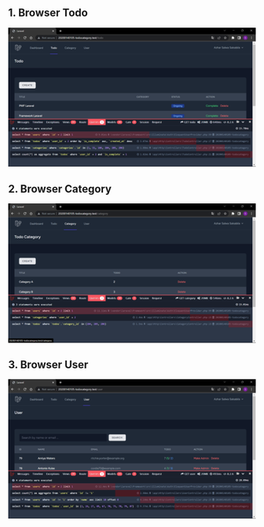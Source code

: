 ## 1. Browser Todo
![Alt text](screenshot/tugas9/todo.png)
## 2. Browser Category
![Alt text](screenshot/tugas9/category.png)
## 3. Browser User
![Alt text](screenshot/tugas9/user.png)